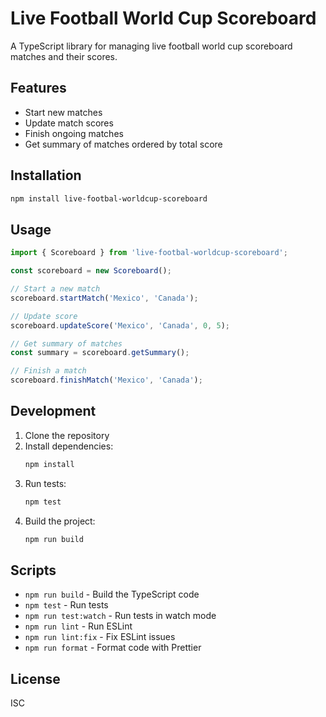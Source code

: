 # Live Football World Cup Scoreboard

A TypeScript library for managing live football world cup scoreboard matches and their scores.

## Features

- Start new matches
- Update match scores
- Finish ongoing matches
- Get summary of matches ordered by total score

## Installation

```bash
npm install live-footbal-worldcup-scoreboard
```

## Usage

```typescript
import { Scoreboard } from 'live-footbal-worldcup-scoreboard';

const scoreboard = new Scoreboard();

// Start a new match
scoreboard.startMatch('Mexico', 'Canada');

// Update score
scoreboard.updateScore('Mexico', 'Canada', 0, 5);

// Get summary of matches
const summary = scoreboard.getSummary();

// Finish a match
scoreboard.finishMatch('Mexico', 'Canada');
```

## Development

1. Clone the repository
2. Install dependencies:
   ```bash
   npm install
   ```
3. Run tests:
   ```bash
   npm test
   ```
4. Build the project:
   ```bash
   npm run build
   ```

## Scripts

- `npm run build` - Build the TypeScript code
- `npm test` - Run tests
- `npm run test:watch` - Run tests in watch mode
- `npm run lint` - Run ESLint
- `npm run lint:fix` - Fix ESLint issues
- `npm run format` - Format code with Prettier

## License

ISC 